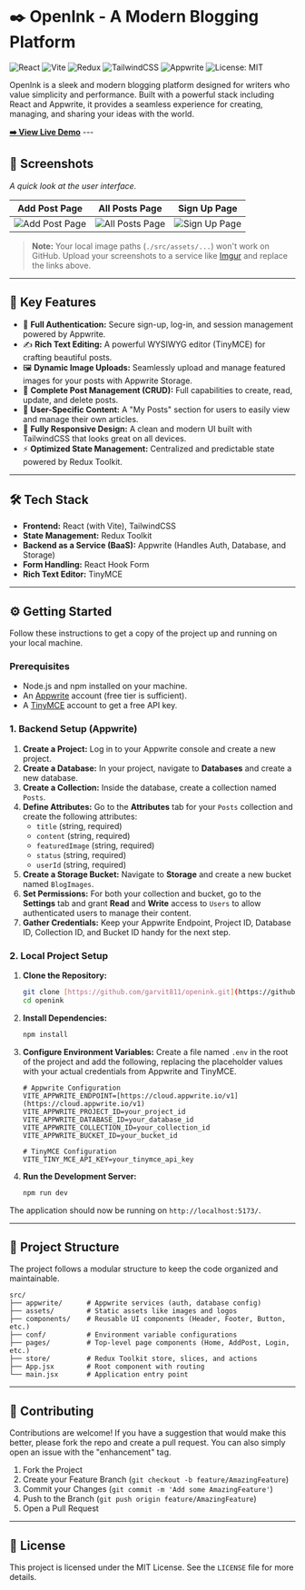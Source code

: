 # ✒️ OpenInk - A Modern Blogging Platform

![React](https://img.shields.io/badge/React-20232A?style=for-the-badge&logo=react&logoColor=61DAFB)
![Vite](https://img.shields.io/badge/Vite-646CFF?style=for-the-badge&logo=vite&logoColor=FFD62E)
![Redux](https://img.shields.io/badge/Redux_Toolkit-764ABC?style=for-the-badge&logo=redux&logoColor=white)
![TailwindCSS](https://img.shields.io/badge/Tailwind_CSS-38B2AC?style=for-the-badge&logo=tailwind-css&logoColor=white)
![Appwrite](https://img.shields.io/badge/Appwrite-F02E65?style=for-the-badge&logo=appwrite&logoColor=white)
![License: MIT](https://img.shields.io/badge/License-MIT-green?style=for-the-badge)

OpenInk is a sleek and modern blogging platform designed for writers who value simplicity and performance. Built with a powerful stack including React and Appwrite, it provides a seamless experience for creating, managing, and sharing your ideas with the world.

**[➡️ View Live Demo](https://your-live-demo-link.com)** ---

## 📸 Screenshots

*A quick look at the user interface.*

| Add Post Page | All Posts Page | Sign Up Page |
| :---: | :---: | :---: |
| ![Add Post Page](https://i.imgur.com/your-screenshot-1.png) | ![All Posts Page](https://i.imgur.com/your-screenshot-2.png) | ![Sign Up Page](https://i.imgur.com/your-screenshot-3.png) |

> **Note:** Your local image paths (`./src/assets/...`) won't work on GitHub. Upload your screenshots to a service like [Imgur](https://imgur.com/) and replace the links above.

---

## 🚀 Key Features

-   🔐 **Full Authentication:** Secure sign-up, log-in, and session management powered by Appwrite.
-   ✍️ **Rich Text Editing:** A powerful WYSIWYG editor (TinyMCE) for crafting beautiful posts.
-   🖼️ **Dynamic Image Uploads:** Seamlessly upload and manage featured images for your posts with Appwrite Storage.
-   📰 **Complete Post Management (CRUD):** Full capabilities to create, read, update, and delete posts.
-   👤 **User-Specific Content:** A "My Posts" section for users to easily view and manage their own articles.
-   📱 **Fully Responsive Design:** A clean and modern UI built with TailwindCSS that looks great on all devices.
-   ⚡ **Optimized State Management:** Centralized and predictable state powered by Redux Toolkit.

---

## 🛠️ Tech Stack

-   **Frontend:** React (with Vite), TailwindCSS
-   **State Management:** Redux Toolkit
-   **Backend as a Service (BaaS):** Appwrite (Handles Auth, Database, and Storage)
-   **Form Handling:** React Hook Form
-   **Rich Text Editor:** TinyMCE

---

## ⚙️ Getting Started

Follow these instructions to get a copy of the project up and running on your local machine.

### Prerequisites

-   Node.js and npm installed on your machine.
-   An [Appwrite](https://appwrite.io/) account (free tier is sufficient).
-   A [TinyMCE](https://www.tiny.cloud/) account to get a free API key.

### 1. Backend Setup (Appwrite)

1.  **Create a Project:** Log in to your Appwrite console and create a new project.
2.  **Create a Database:** In your project, navigate to **Databases** and create a new database.
3.  **Create a Collection:** Inside the database, create a collection named `Posts`.
4.  **Define Attributes:** Go to the **Attributes** tab for your `Posts` collection and create the following attributes:
    * `title` (string, required)
    * `content` (string, required)
    * `featuredImage` (string, required)
    * `status` (string, required)
    * `userId` (string, required)
5.  **Create a Storage Bucket:** Navigate to **Storage** and create a new bucket named `BlogImages`.
6.  **Set Permissions:** For both your collection and bucket, go to the **Settings** tab and grant **Read** and **Write** access to `Users` to allow authenticated users to manage their content.
7.  **Gather Credentials:** Keep your Appwrite Endpoint, Project ID, Database ID, Collection ID, and Bucket ID handy for the next step.

### 2. Local Project Setup

1.  **Clone the Repository:**
    ```bash
    git clone [https://github.com/garvit811/openink.git](https://github.com/garvit811/openink.git)
    cd openink
    ```

2.  **Install Dependencies:**
    ```bash
    npm install
    ```

3.  **Configure Environment Variables:**
    Create a file named `.env` in the root of the project and add the following, replacing the placeholder values with your actual credentials from Appwrite and TinyMCE.

    ```env
    # Appwrite Configuration
    VITE_APPWRITE_ENDPOINT=[https://cloud.appwrite.io/v1](https://cloud.appwrite.io/v1)
    VITE_APPWRITE_PROJECT_ID=your_project_id
    VITE_APPWRITE_DATABASE_ID=your_database_id
    VITE_APPWRITE_COLLECTION_ID=your_collection_id
    VITE_APPWRITE_BUCKET_ID=your_bucket_id

    # TinyMCE Configuration
    VITE_TINY_MCE_API_KEY=your_tinymce_api_key
    ```

4.  **Run the Development Server:**
    ```bash
    npm run dev
    ```

The application should now be running on `http://localhost:5173/`.

---

## 📂 Project Structure

The project follows a modular structure to keep the code organized and maintainable.

```
src/
├── appwrite/      # Appwrite services (auth, database config)
├── assets/        # Static assets like images and logos
├── components/    # Reusable UI components (Header, Footer, Button, etc.)
├── conf/          # Environment variable configurations
├── pages/         # Top-level page components (Home, AddPost, Login, etc.)
├── store/         # Redux Toolkit store, slices, and actions
├── App.jsx        # Root component with routing
└── main.jsx       # Application entry point
```

---
## 🤝 Contributing

Contributions are welcome! If you have a suggestion that would make this better, please fork the repo and create a pull request. You can also simply open an issue with the "enhancement" tag.

1.  Fork the Project
2.  Create your Feature Branch (`git checkout -b feature/AmazingFeature`)
3.  Commit your Changes (`git commit -m 'Add some AmazingFeature'`)
4.  Push to the Branch (`git push origin feature/AmazingFeature`)
5.  Open a Pull Request

---

## 📜 License

This project is licensed under the MIT License. See the `LICENSE` file for more details.

